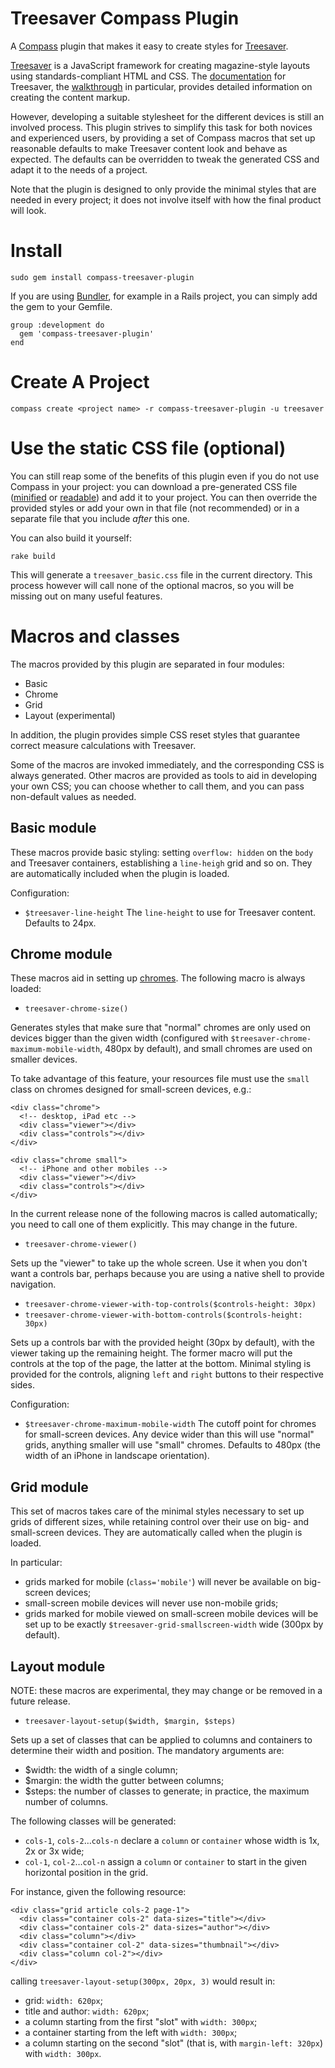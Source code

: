 Treesaver Compass Plugin
========================

A [Compass](http://compass-style.org/) plugin that makes it easy to create
styles for [Treesaver](http://treesaverjs.com/).

[Treesaver](http://treesaverjs.com/) is a JavaScript framework for creating
magazine-style layouts using standards-compliant HTML and CSS. The
[documentation](https://github.com/Treesaver/treesaver/wiki) for Treesaver,
the [walkthrough](https://github.com/Treesaver/treesaver/wiki/Walkthrough) in
particular, provides detailed information on creating the content markup.

However, developing a suitable stylesheet for the different devices is still
an involved process. This plugin strives to simplify this task for both novices
and experienced users, by providing a set of Compass macros that set up
reasonable defaults to make Treesaver content look and behave as expected.
The defaults can be overridden to tweak the generated CSS and adapt it to the
needs of a project.

Note that the plugin is designed to only provide the minimal styles that are
needed in every project; it does not involve itself with how the final product
will look.

Install
=======

    sudo gem install compass-treesaver-plugin

If you are using [Bundler](http://gembundler.com/), for example in a Rails project,
you can simply add the gem to your Gemfile.

    group :development do
      gem 'compass-treesaver-plugin'
    end

Create A Project
================

    compass create <project name> -r compass-treesaver-plugin -u treesaver

Use the static CSS file (optional)
==================================

You can still reap some of the benefits of this plugin even if you do not use Compass in
your project: you can download a pre-generated CSS file ([minified](https://github.com/downloads/zephirworks/compass-treesaver-plugin/treesaver_static.min.css) or [readable](https://github.com/downloads/zephirworks/compass-treesaver-plugin/treesaver_static.css))
and add it to your project. You can then override the provided styles or add your
own in that file (not recommended) or in a separate file that you include *after*
this one.

You can also build it yourself:

    rake build

This will generate a `treesaver_basic.css` file in the current directory. This
process however will call none of the optional macros, so you will be missing
out on many useful features.

Macros and classes
==================

The macros provided by this plugin are separated in four modules:

* Basic
* Chrome
* Grid
* Layout (experimental)

In addition, the plugin provides simple CSS reset styles that guarantee correct
measure calculations with Treesaver.

Some of the macros are invoked immediately, and the corresponding CSS is always
generated. Other macros are provided as tools to aid in developing your own CSS;
you can choose whether to call them, and you can pass non-default values as needed.

Basic module
------------

These macros provide basic styling: setting `overflow: hidden` on the `body` and
Treesaver containers, establishing a `line-heigh` grid and so on. They are
automatically included when the plugin is loaded.

Configuration:

* `$treesaver-line-height`  The `line-height` to use for Treesaver content.
Defaults to 24px.


Chrome module
-------------

These macros aid in setting up [chromes](https://github.com/Treesaver/treesaver/wiki/Chrome).
The following macro is always loaded:

* `treesaver-chrome-size()`

Generates styles that make sure that "normal" chromes are only used on devices
bigger than the given width (configured with `$treesaver-chrome-maximum-mobile-width`,
480px by default), and small chromes are used on
smaller devices.

To take advantage of this feature, your resources file must use the `small`
class on chromes designed for small-screen devices, e.g.:

    <div class="chrome">
      <!-- desktop, iPad etc -->
      <div class="viewer"></div>
      <div class="controls"></div>
    </div>

    <div class="chrome small">
      <!-- iPhone and other mobiles -->
      <div class="viewer"></div>
      <div class="controls"></div>
    </div>

In the current release none of the following macros is called automatically; you
need to call one of them explicitly. This may change in the future.

* `treesaver-chrome-viewer()`

Sets up the "viewer" to take up the whole screen. Use it when you don't want a
controls bar, perhaps because you are using a native shell to provide navigation.

* `treesaver-chrome-viewer-with-top-controls($controls-height: 30px)`
* `treesaver-chrome-viewer-with-bottom-controls($controls-height: 30px)`

Sets up a controls bar with the provided height (30px by default), with the
viewer taking up the remaining height. The former macro will put the controls
at the top of the page, the latter at the bottom. Minimal styling is provided
for the controls, aligning `left` and `right` buttons to their respective sides.

Configuration:

* `$treesaver-chrome-maximum-mobile-width`  The cutoff point for chromes for
small-screen devices. Any device wider than this will use "normal" grids,
anything smaller will use "small" chromes.
Defaults to 480px (the width of an iPhone in landscape orientation).


Grid module
-----------

This set of macros takes care of the minimal styles necessary to set up
grids of different sizes, while retaining control over their use on big- and
small-screen devices. They are automatically called when the plugin is loaded.

In particular:

* grids marked for mobile (`class='mobile'`) will never be available on
big-screen devices;
* small-screen mobile devices will never use non-mobile grids;
* grids marked for mobile viewed on small-screen mobile devices will be set up
to be exactly `$treesaver-grid-smallscreen-width` wide (300px by default).


Layout module
-------------

NOTE: these macros are experimental, they may change or be removed in a future
release.

* `treesaver-layout-setup($width, $margin, $steps)`

Sets up a set of classes that can be applied to columns and containers to
determine their width and position. The mandatory arguments are:

* $width: the width of a single column;
* $margin: the width the gutter between columns;
* $steps: the number of classes to generate; in practice, the maximum number of
columns.

The following classes will be generated:

* `cols-1`, `cols-2`…`cols-n` declare a `column` or `container` whose width
is 1x, 2x or 3x wide;
* `col-1`, `col-2`…`col-n` assign a `column` or `container` to start in the
given horizontal position in the grid.

For instance, given the following resource:

    <div class="grid article cols-2 page-1">
      <div class="container cols-2" data-sizes="title"></div>
      <div class="container cols-2" data-sizes="author"></div>
      <div class="column"></div>
      <div class="container col-2" data-sizes="thumbnail"></div>
      <div class="column col-2"></div>
    </div>

calling `treesaver-layout-setup(300px, 20px, 3)` would result in:

* grid: `width: 620px`;
* title and author: `width: 620px`;
* a column starting from the first "slot" with `width: 300px`;
* a container starting from the left with `width: 300px`;
* a column starting on the second "slot" (that is, with `margin-left: 320px`) with `width: 300px`.
